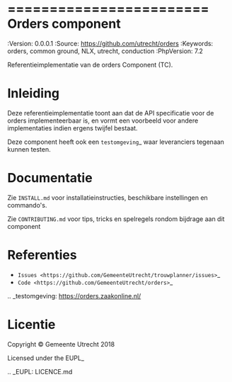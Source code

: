 ========================
Orders component
========================

:Version: 0.0.0.1
:Source: https://github.com/utrecht/orders
:Keywords: orders, common ground, NLX, utrecht, conduction
:PhpVersion: 7.2

Referentieimplementatie van de orders Component (TC).

Inleiding
=========

Deze referentieimplementatie toont aan dat de API specificatie voor de
orders implementeerbaar is, en vormt een 
voorbeeld voor andere implementaties indien ergens twijfel bestaat.

Deze component heeft ook een `testomgeving`_ waar leveranciers tegenaan kunnen
testen.


Documentatie
============

Zie ``INSTALL.md`` voor installatieinstructies, beschikbare instellingen en
commando's.

Zie ``CONTRIBUTING.md`` voor tips, tricks en spelregels rondom bijdrage aan dit component

Referenties
===========

* `Issues <https://github.com/GemeenteUtrecht/trouwplanner/issues>`_
* `Code <https://github.com/GemeenteUtrecht/orders>`_

.. _testomgeving: https://orders.zaakonline.nl/

Licentie
========

Copyright © Gemeente Utrecht 2018

Licensed under the EUPL_

.. _EUPL: LICENCE.md
